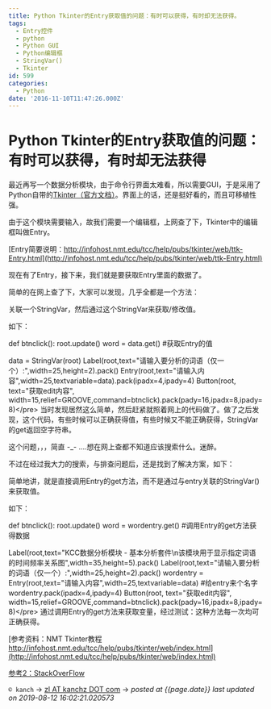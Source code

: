 ```yaml
---
title: Python Tkinter的Entry获取值的问题：有时可以获得，有时却无法获得。
tags:
  - Entry控件
  - python
  - Python GUI
  - Python编辑框
  - StringVar()
  - Tkinter
id: 599
categories:
  - Python
date: '2016-11-10T11:47:26.000Z'
---
```


# Python Tkinter的Entry获取值的问题：有时可以获得，有时却无法获得

最近再写一个数据分析模块，由于命令行界面太难看，所以需要GUI，于是采用了Python自带的[Tkinter（官方文档）](https://wiki.python.org/moin/TkInter/)。界面上的话，还是挺好看的，而且可移植性强。

由于这个模块需要输入，故我们需要一个编辑框，上网查了下，Tkinter中的编辑框叫做Entry。

[Entry简要说明：http://infohost.nmt.edu/tcc/help/pubs/tkinter/web/ttk-Entry.html](http://infohost.nmt.edu/tcc/help/pubs/tkinter/web/ttk-Entry.html)

现在有了Entry，接下来，我们就是要获取Entry里面的数据了。

简单的在网上查了下，大家可以发现，几乎全都是一个方法：

关联一个StringVar，然后通过这个StringVar来获取/修改值。

如下：

def btnclick\(\): root.update\(\) word = data.get\(\) \#获取Entry的值

data = StringVar\(root\) Label\(root,text="请输入要分析的词语（仅一个）:",width=25,height=2\).pack\(\) Entry\(root,text="请输入内容",width=25,textvariable=data\).pack\(ipadx=4,ipady=4\) Button\(root, text="获取edit内容", width=15,relief=GROOVE,command=btnclick\).pack\(pady=16,ipadx=8,ipady=8\)&lt;/pre&gt; 当时发现居然这么简单，然后赶紧就照着网上的代码做了。做了之后发现，这个代码，有些时候可以正确获得值，有些时候又不能正确获得，StringVar的get返回空字符串。

这个问题，，，简直 -\_- ....想在网上查都不知道应该搜索什么。迷醉。

不过在经过我大力的搜索，与排查问题后，还是找到了解决方案，如下：

简单地讲，就是直接调用Entry的get方法，而不是通过与entry关联的StringVar\(\)来获取值。

如下：

def btnclick\(\): root.update\(\) word = wordentry.get\(\) \#调用Entry的get方法获得数据

Label\(root,text="KCC数据分析模块 - 基本分析套件\n该模块用于显示指定词语的时间频率关系图",width=35,height=5\).pack\(\) Label\(root,text="请输入要分析的词语（仅一个）:",width=25,height=2\).pack\(\) wordentry = Entry\(root,text="请输入内容",width=25,textvariable=data\) \#给entry来个名字 wordentry.pack\(ipadx=4,ipady=4\) Button\(root, text="获取edit内容", width=15,relief=GROOVE,command=btnclick\).pack\(pady=16,ipadx=8,ipady=8\)&lt;/pre&gt; 通过调用Entry的get方法来获取变量，经过测试：这种方法每一次均可正确获得。

[参考资料：NMT Tkinter教程 http://infohost.nmt.edu/tcc/help/pubs/tkinter/web/index.html](http://infohost.nmt.edu/tcc/help/pubs/tkinter/web/index.html)

[参考2：StackOverFlow](http://stackoverflow.com/questions/10727131/why-is-tkinter-entrys-get-function-returning-nothing)



`© kanch` → [zl AT kanchz DOT com](kanchisme@gmail.com) → _posted at {{page.date}}_
_last updated on 2019-08-12 16:02:21.020573_